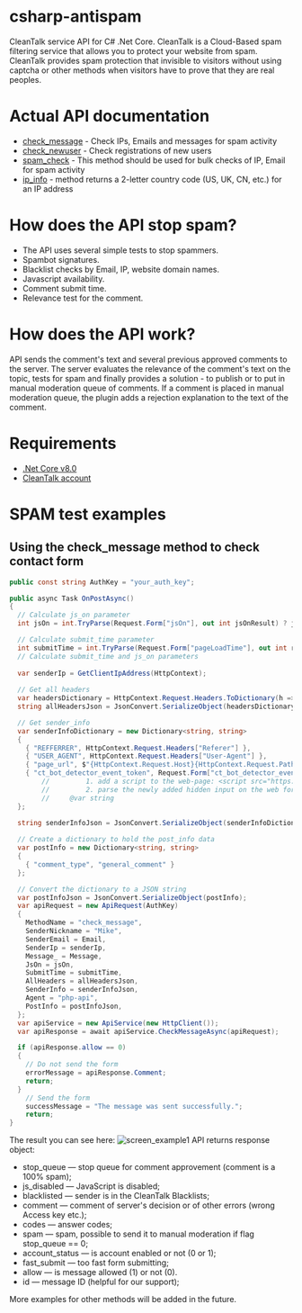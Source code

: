 # csharp-antispam
CleanTalk service API for C# .Net Core. CleanTalk is a Cloud-Based spam filtering service that allows you to protect your website from spam. CleanTalk provides spam protection that invisible to visitors without using captcha or other methods when visitors have to prove that they are real peoples.
# Actual API documentation
* [check_message](https://cleantalk.org/help/api-check-message) - Check IPs, Emails and messages for spam activity
* [check_newuser](https://cleantalk.org/help/api-check-newuser) - Check registrations of new users
* [spam_check](https://cleantalk.org/help/api-spam-check) - This method should be used for bulk checks of IP, Email for spam activity
* [ip_info](https://cleantalk.org/help/api-ip-info-country-code) - method returns a 2-letter country code (US, UK, CN, etc.) for an IP address
# How does the API stop spam?
* The API uses several simple tests to stop spammers.
* Spambot signatures.
* Blacklist checks by Email, IP, website domain names.
* Javascript availability.
* Comment submit time.
* Relevance test for the comment.
# How does the API work?
API sends the comment's text and several previous approved comments to the server. The server evaluates the relevance of the comment's text on the topic, tests for spam and finally provides a solution - to publish or to put in manual moderation queue of comments. If a comment is placed in manual moderation queue, the plugin adds a rejection explanation to the text of the comment.
# Requirements
* [.Net Core v8.0](https://dotnet.microsoft.com/en-us/download/dotnet/8.0)
* [CleanTalk account](https://cleantalk.org/register?product=anti-spam)
# SPAM test examples
## Using the check_message method to check contact form
```csharp
public const string AuthKey = "your_auth_key";

public async Task OnPostAsync()
{
  // Calculate js_on parameter
  int jsOn = int.TryParse(Request.Form["jsOn"], out int jsOnResult) ? jsOnResult : 0;

  // Calculate submit_time parameter
  int submitTime = int.TryParse(Request.Form["pageLoadTime"], out int result) ? result : 0;
  // Calculate submit_time and js_on parameters
  
  var senderIp = GetClientIpAddress(HttpContext);
  
  // Get all headers
  var headersDictionary = HttpContext.Request.Headers.ToDictionary(h => h.Key, h => h.Value);
  string allHeadersJson = JsonConvert.SerializeObject(headersDictionary);

  // Get sender_info
  var senderInfoDictionary = new Dictionary<string, string>
  {
    { "REFFERRER", HttpContext.Request.Headers["Referer"] },
    { "USER_AGENT", HttpContext.Request.Headers["User-Agent"] },
    { "page_url", $"{HttpContext.Request.Host}{HttpContext.Request.Path}{HttpContext.Request.QueryString}" },
    { "ct_bot_detector_event_token", Request.Form["ct_bot_detector_event_token"] } //     To get this param:
        //         1. add a script to the web-page: <script src="https://moderate.cleantalk.org/ct-bot-detector-wrapper.js" id="ct_bot_detector-js"></script>
        //         2. parse the newly added hidden input on the web form, the name atrribute of input is "ct_bot_detector_event_token" 
        //     @var string
  };

  string senderInfoJson = JsonConvert.SerializeObject(senderInfoDictionary);
  
  // Create a dictionary to hold the post_info data
  var postInfo = new Dictionary<string, string>
  {
    { "comment_type", "general_comment" }
  };

  // Convert the dictionary to a JSON string
  var postInfoJson = JsonConvert.SerializeObject(postInfo);
  var apiRequest = new ApiRequest(AuthKey)
  {
    MethodName = "check_message",
    SenderNickname = "Mike",
    SenderEmail = Email,
    SenderIp = senderIp,
    Message_ = Message,
    JsOn = jsOn,
    SubmitTime = submitTime,
    AllHeaders = allHeadersJson,
    SenderInfo = senderInfoJson,
    Agent = "php-api",
    PostInfo = postInfoJson,
  };
  var apiService = new ApiService(new HttpClient());
  var apiResponse = await apiService.CheckMessageAsync(apiRequest);

  if (apiResponse.allow == 0)
  {
    // Do not send the form
    errorMessage = apiResponse.Comment;
    return;
  }
    // Send the form
    successMessage = "The message was sent successfully.";
    return;
}
```
The result you can see here:
![screen_example1](https://github.com/Barogg/csharp-antispam.NetCore/assets/38746827/1e77fd8f-de39-4d23-8ce6-39b8c67391be)
API returns response object:
* stop_queue — stop queue for comment approvement (comment is a 100% spam);
* js_disabled — JavaScript is disabled;
* blacklisted — sender is in the CleanTalk Blacklists;
* comment — comment of server's decision or of other errors (wrong Access key etc.);
* codes — answer codes;
* spam — spam, possible to send it to manual moderation if flag stop_queue == 0;
* account_status — is account enabled or not (0 or 1);
* fast_submit — too fast form submitting;
* allow — is message allowed (1) or not (0).
* id — message ID (helpful for our support);

More examples for other methods will be added in the future.
